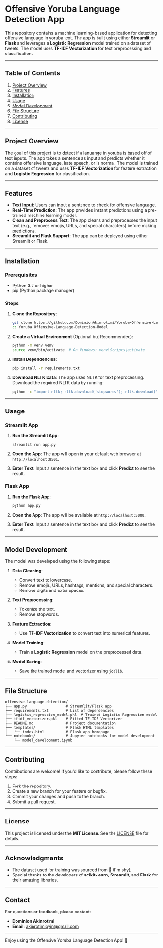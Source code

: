 # Offensive Yoruba Language Detection App

This repository contains a machine learning-based application for detecting offensive language in yoruba text. The app is built using either **Streamlit** or **Flask** and leverages a **Logistic Regression** model trained on a dataset of tweets. The model uses **TF-IDF Vectorization** for text preprocessing and classification.

---

## Table of Contents
1. [Project Overview](#project-overview)
2. [Features](#features)
3. [Installation](#installation)
4. [Usage](#usage)
5. [Model Development](#model-development)
6. [File Structure](#file-structure)
7. [Contributing](#contributing)
8. [License](#license)

---

## Project Overview

The goal of this project is to detect if a lanuange in yoruba is based off of text inputs. The app takes a sentence as input and predicts whether it contains offensive language, hate speech, or is normal. The model is trained on a dataset of tweets and uses **TF-IDF Vectorization** for feature extraction and **Logistic Regression** for classification.

---

## Features

- **Text Input**: Users can input a sentence to check for offensive language.
- **Real-Time Prediction**: The app provides instant predictions using a pre-trained machine learning model.
- **Clean and Preprocess Text**: The app cleans and preprocesses the input text (e.g., removes emojis, URLs, and special characters) before making predictions.
- **Streamlit and Flask Support**: The app can be deployed using either Streamlit or Flask.

---

## Installation

### Prerequisites

- Python 3.7 or higher
- pip (Python package manager)

### Steps

1. **Clone the Repository**:
   ```bash
   git clone https://github.com/DominionAkinrotimi/Yoruba-Offensive-Language-Detection-Model.git
   cd Yoruba-Offensive-Language-Detection-Model
   ```

2. **Create a Virtual Environment** (Optional but Recommended):
   ```bash
   python -m venv venv
   source venv/bin/activate  # On Windows: venv\Scripts\activate
   ```

3. **Install Dependencies**:
   ```bash
   pip install -r requirements.txt
   ```

4. **Download NLTK Data**:
   The app uses NLTK for text preprocessing. Download the required NLTK data by running:
   ```bash
   python -c "import nltk; nltk.download('stopwords'); nltk.download('punkt')"
   ```

---

## Usage

### Streamlit App

1. **Run the Streamlit App**:
   ```bash
   streamlit run app.py
   ```

2. **Open the App**:
   The app will open in your default web browser at `http://localhost:8501`.

3. **Enter Text**:
   Input a sentence in the text box and click **Predict** to see the result.

### Flask App

1. **Run the Flask App**:
   ```bash
   python app.py
   ```

2. **Open the App**:
   The app will be available at `http://localhost:5000`.

3. **Enter Text**:
   Input a sentence in the text box and click **Predict** to see the result.

---

## Model Development

The model was developed using the following steps:

1. **Data Cleaning**:
   - Convert text to lowercase.
   - Remove emojis, URLs, hashtags, mentions, and special characters.
   - Remove digits and extra spaces.

2. **Text Preprocessing**:
   - Tokenize the text.
   - Remove stopwords.

3. **Feature Extraction**:
   - Use **TF-IDF Vectorization** to convert text into numerical features.

4. **Model Training**:
   - Train a **Logistic Regression** model on the preprocessed data.

5. **Model Saving**:
   - Save the trained model and vectorizer using `joblib`.

---

## File Structure

```
offensive-language-detection/
├── app.py                  # Streamlit/Flask app
├── requirements.txt        # List of dependencies
├── logistic_regression_model.pkl  # Trained Logistic Regression model
├── tfidf_vectorizer.pkl    # Fitted TF-IDF Vectorizer
├── README.md               # Project documentation
├── templates/              # Flask HTML templates
│   └── index.html          # Flask app homepage
└── notebooks/              # Jupyter notebooks for model development
    └── model_development.ipynb
```

---

## Contributing

Contributions are welcome! If you'd like to contribute, please follow these steps:

1. Fork the repository.
2. Create a new branch for your feature or bugfix.
3. Commit your changes and push to the branch.
4. Submit a pull request.

---

## License

This project is licensed under the **MIT License**. See the [LICENSE](LICENSE) file for details.

---

## Acknowledgments

- The dataset used for training was sourced from 🙈 (I'm shy).
- Special thanks to the developers of **scikit-learn**, **Streamlit**, and **Flask** for their amazing libraries.

---

## Contact

For questions or feedback, please contact:
- **Dominion Akinrotimi**  
- **Email**: akinrotimioyin@gmail.com  


---

Enjoy using the Offensive Yoruba Language Detection App! 🚀
